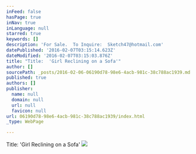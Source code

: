 ```yaml
---
inFeed: false
hasPage: true
inNav: true
inLanguage: null
starred: true
keywords: []
description: 'For Sale.  To Inquire:  Sketch47@hotmail.com'
datePublished: '2016-02-07T03:15:14.623Z'
dateModified: '2016-02-07T03:15:03.876Z'
title: "Title:  'Girl Reclining on a Sofa'"
author: []
sourcePath: _posts/2016-02-06-06190d78-98e6-4acb-981c-38c788ac1939.md
published: true
authors: []
publisher:
  name: null
  domain: null
  url: null
  favicon: null
url: 06190d78-98e6-4acb-981c-38c788ac1939/index.html
_type: WebPage

---
```

Title:  'Girl Reclining on a Sofa'
![](https://s3-us-west-2.amazonaws.com/the-grid-img/p/d837dc9714cae7dba9361d77b7aa56922930c5cf.jpg)